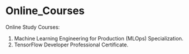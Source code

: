 # Online_Courses
 Online Study
 Courses:
 1. Machine Learning Engineering for Production (MLOps) Specialization.
 2. TensorFlow Developer Professional Certificate.
 
